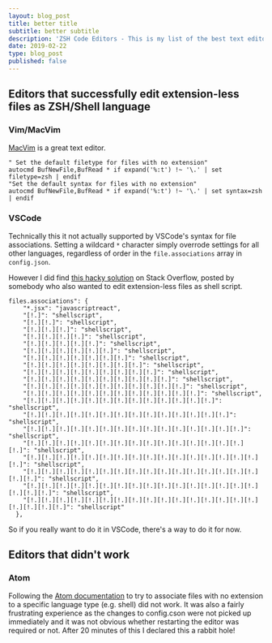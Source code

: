 ```yaml
---
layout: blog_post
title: better title
subtitle: better subtitle
description: 'ZSH Code Editors - This is my list of the best text editors/environments for ZSH. ZSH-compatible editors or plugins '
date: 2019-02-22
type: blog_post
published: false
---
```


## Editors that successfully edit extension-less files as ZSH/Shell language
### Vim/MacVim
[MacVim](https://macvim-dev.github.io/macvim/) is a great text editor.

<pre><code class="viml">" Set the default filetype for files with no extension"
autocmd BufNewFile,BufRead * if expand('%:t') !~ '\.' | set filetype=zsh | endif
"Set the default syntax for files with no extension"
autocmd BufNewFile,BufRead * if expand('%:t') !~ '\.' | set syntax=zsh | endif
</code></pre>

### VSCode
Technically this it not actually supported by VSCode's syntax for file associations. Setting a wildcard `*` character simply overrode settings for all other languages, regardless of order in the `file.associations` array in `config.json`.

However I did find [this hacky solution](https://stackoverflow.com/questions/49410524/assign-file-with-no-extension-to-a-language-on-vs-code-as-default) on Stack Overflow, posted by somebody who also wanted to edit extension-less files as shell script.

<pre><code class="json">files.associations": {
    "*.jsx": "javascriptreact",
    "[!.]": "shellscript",
    "[!.][!.]": "shellscript",
    "[!.][!.][!.]": "shellscript",
    "[!.][!.][!.][!.]": "shellscript",
    "[!.][!.][!.][!.][!.]": "shellscript",
    "[!.][!.][!.][!.][!.][!.]": "shellscript",
    "[!.][!.][!.][!.][!.][!.][!.]": "shellscript",
    "[!.][!.][!.][!.][!.][!.][!.][!.]": "shellscript",
    "[!.][!.][!.][!.][!.][!.][!.][!.][!.]": "shellscript",
    "[!.][!.][!.][!.][!.][!.][!.][!.][!.][!.]": "shellscript",
    "[!.][!.][!.][!.][!.][!.][!.][!.][!.][!.][!.]": "shellscript",
    "[!.][!.][!.][!.][!.][!.][!.][!.][!.][!.][!.][!.]": "shellscript",
    "[!.][!.][!.][!.][!.][!.][!.][!.][!.][!.][!.][!.][!.]": "shellscript",
    "[!.][!.][!.][!.][!.][!.][!.][!.][!.][!.][!.][!.][!.][!.]": "shellscript",
    "[!.][!.][!.][!.][!.][!.][!.][!.][!.][!.][!.][!.][!.][!.][!.]": "shellscript",
    "[!.][!.][!.][!.][!.][!.][!.][!.][!.][!.][!.][!.][!.][!.][!.][!.]": "shellscript",
    "[!.][!.][!.][!.][!.][!.][!.][!.][!.][!.][!.][!.][!.][!.][!.][!.][!.]": "shellscript",
    "[!.][!.][!.][!.][!.][!.][!.][!.][!.][!.][!.][!.][!.][!.][!.][!.][!.][!.]": "shellscript",
    "[!.][!.][!.][!.][!.][!.][!.][!.][!.][!.][!.][!.][!.][!.][!.][!.][!.][!.][!.]": "shellscript",
    "[!.][!.][!.][!.][!.][!.][!.][!.][!.][!.][!.][!.][!.][!.][!.][!.][!.][!.][!.][!.]": "shellscript"
  },
</code></pre>

So if you really want to do it in VSCode, there's a way to do it for now.

## Editors that didn't work
### Atom
Following the [Atom documentation](https://atom.io/packages/file-types) to try to associate files with no extension to a specific language type (e.g. shell) did not work. It was also a fairly frustrating experience as the changes to config.cson were not picked up immediately and it was not obvious whether restarting the editor was required or not. After 20 minutes of this I declared this a rabbit hole!